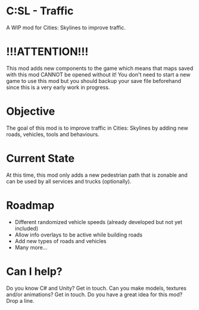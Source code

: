 # C:SL - Traffic
A WIP mod for Cities: Skylines to improve traffic.

# !!!ATTENTION!!!
This mod adds new components to the game which means that maps saved with this mod CANNOT be opened without it!
You don't need to start a new game to use this mod but you should backup your save file beforehand since this is a very early work in progress.

# Objective
The goal of this mod is to improve traffic in Cities: Skylines by adding new roads, vehicles, tools and behaviours.

# Current State
At this time, this mod only adds a new pedestrian path that is zonable and can be used by all services and trucks (optionally).

# Roadmap
- Different randomized vehicle speeds (already developed but not yet included)
- Allow info overlays to be active while building roads
- Add new types of roads and vehicles
- Many more...
 
# Can I help?
Do you know C# and Unity? Get in touch.
Can you make models, textures and/or animations? Get in touch.
Do you have a great idea for this mod? Drop a line.




